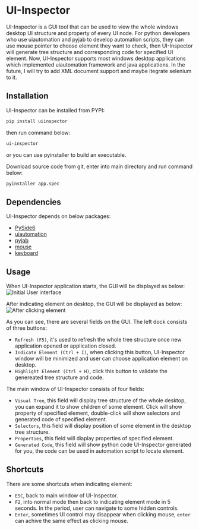 # UI-Inspector

UI-Inspector is a GUI tool that can be used to view the whole windows desktop UI structure and property of every UI node.
For python developers who use uiautomation and pyjab to develop automation scripts, they can use mouse pointer to choose element they want to check, then UI-Inspector will generate tree structure and corresponding code for specified UI element.
Now, UI-Inspector supports most windows desktop applications which implemented uiautomation framework and java applications. In the future, I will try to add XML document support and maybe itegrate selenium to it.

## Installation
UI-Inspector can be installed from PYPI:

```sh
pip install uiinspector
```
then run command below:

```sh
ui-inspector
```

or you can use pyinstaller to build an executable.

Download source code from git, enter into main directory and run command below:

```sh
pyinstaller app.spec
```

## Dependencies
UI-Inspector depends on below packages:
- [PySide6](https://pypi.org/project/PySide6/)
- [uiautomation](https://github.com/yinkaisheng/Python-UIAutomation-for-Windows)
- [pyjab](https://github.com/gaozhao1989/pyjab)
- [mouse](https://github.com/boppreh/mouse)
- [keyboard](https://github.com/boppreh/keyboard)

## Usage
When UI-Inspector application starts, the GUI will be displayed as below:
![Initial User interface](images/Initial.png)

After indicating element on desktop, the GUI will be displayed as below:
![After clicking element](images/afterChooseElement.png)

As you can see, there are several fields on the GUI.
The left dock consists of three buttons:
- `Refresh (F5)`, it's used to refresh the whole tree structure once new application opened or application closed.
- `Indicate Element (Ctrl + I)`, when clicking this button, UI-Inspector window will be minimized and user can choose application element on desktop.
- `Highlight Element (Ctrl + H)`, click this button to validate the genereated tree structure and code.

The main window of UI-Inspector consists of four fields:
- `Visual Tree`, this field will display tree structure of the whole desktop, you can expand it to show children of some element. Click will show property of specified
  element, double-click will show selectors and generated code of specified element.
- `Selectors`, this field will display position of some element in the desktop tree structure.
- `Properties`, this field will diaplay properties of specified element.
- `Generated Code`, this field will show python code UI-Inspector generated for you, the code can be used in automation script to locate element.

## Shortcuts
There are some shortcuts when indicating element:
- `ESC`, back to main window of UI-Inspector.
- `F2`, into normal mode then back to indicating element mode in 5 seconds. In the period, user can navigate to some hidden controls.
- `Enter`, sometimes UI control may disappear when clicking mouse, `enter` can achive the same effect as clicking mouse.

